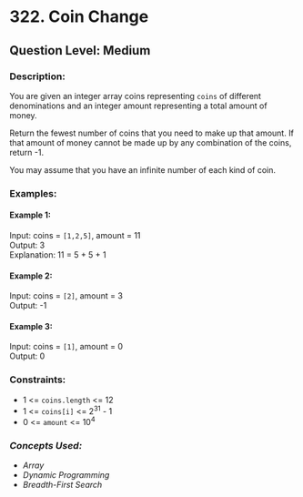 # 322. Coin Change
## Question Level: Medium
### Description:
You are given an integer array coins representing `coins` of different denominations and an integer amount representing a total amount of money.

Return the fewest number of coins that you need to make up that amount. If that amount of money cannot be made up by any combination of the coins, return -1.

You may assume that you have an infinite number of each kind of coin.

### Examples:
#### Example 1:

Input: coins = `[1,2,5]`, amount = 11  
Output: 3  
Explanation: 11 = 5 + 5 + 1
#### Example 2:

Input: coins = `[2]`, amount = 3  
Output: -1  
#### Example 3:

Input: coins = `[1]`, amount = 0  
Output: 0

### Constraints:

- 1 <= `coins.length` <= 12
- 1 <= `coins[i]` <= 2<sup>31</sup> - 1
- 0 <= `amount` <= 10<sup>4</sup>

### <i>Concepts Used:
- Array
- Dynamic Programming
- Breadth-First Search</i>